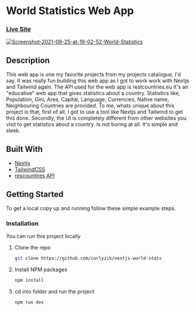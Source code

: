 # World Statistics Web App
### [Live Site](https://nextjs-world-stats.vercel.app/)
<a href='https://postimg.cc/SXGJJZZt' target='_blank'><img src='https://i.postimg.cc/YS5gDZQk/Screenshot-2021-09-25-at-19-02-52-World-Statistics.png' border='0' alt='Screenshot-2021-09-25-at-19-02-52-World-Statistics'/></a>

## Description
This web app is one my favorite projects from my projects catalogue, I'd say. It was really fun building this web app as I got to work work with Nextjs and Tailwind again. The API used for the web app is restcountries.eu It's an "educative" web app that gives statistics about a country. Statistics like, Population, Gini, Area, Capital, Language, Currencies, Native name, Neighbouring Countries are provided. To me, whats unique about this project is that, first of all, I got to use a tool like Nextjs and Tailwind to get this done. Secondly, the UI is completely different from other websites you visit to get statistics about a country. Is not boring at all. It's simple and sleek.
## Built With

* [Nextjs](https://nextjs.org/)
* [TailwindCSS](tailwindcss.com/)
* [rescountires API](https://restcountries.com/)

## Getting Started

To get a local copy up and running follow these simple example steps.

### Installation
You can run this project locally

1. Clone the repo
   ```sh
   git clone https://github.com/curlyzik/nextjs-world-stats
   ```
3. Install NPM packages
   ```sh
   npm install
   ```
4. cd into folder and run the project
   ```sh
   npm run dev
   ```
